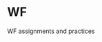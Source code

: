 # WF
WF assignments and practices


<html>
<body>
	<div id='background'>
        <div id='character' style='position:absolute; top:100px; left:450px; background-image: url("img/down1.png"); width:59px; height:86px;'></div>
    </div>
    <script type="text/javascript">
    var leftValue = 450, topValue = 100; 
        
        function update(){
            document.getElementById("character").style.left = leftValue+"px";
            document.getElementById("character").style.top = topValue+"px";  
        }

	    document.onkeydown = function(e){
            console.log(e); 
            if(e.keyCode == 37) { // LEFT
                leftValue = leftValue - 10; 
            }
            else if (e.keyCode == 39) { // RIGHT
                leftValue = leftValue + 10; 
            }
            else if (e.keyCode == 40) { // DOWN
                topValue = topValue + 10; 
            }
            else if (e.keyCode == 38) { // UP 
                topValue = topValue - 10;  
            }
            update(); 
        }
    </script>
</body>
</html>
